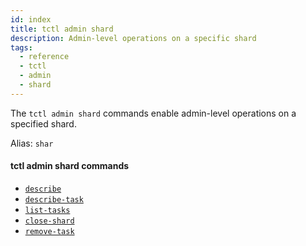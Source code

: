 ```yaml
---
id: index
title: tctl admin shard
description: Admin-level operations on a specific shard
tags:
  - reference
  - tctl
  - admin
  - shard
---
```


The `tctl admin shard` commands enable admin-level operations on a specified shard.

Alias: `shar`

#### tctl admin shard commands

- [`describe`](/tctl/admin/shard/describe)
- [`describe-task`](/tctl/admin/shard/describe_task)
- [`list-tasks`](/tctl/admin/shard/list_tasks)
- [`close-shard`](/tctl/admin/shard/close_shard)
- [`remove-task`](/tctl/admin/shard/remove_task)
